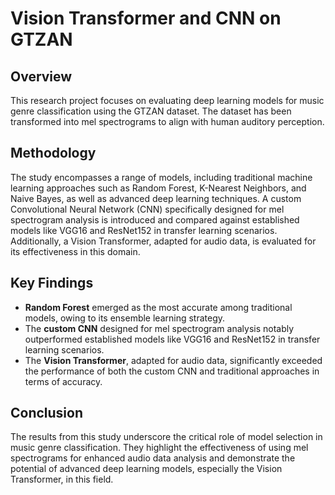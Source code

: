 # Vision Transformer and CNN on GTZAN

## Overview
This research project focuses on evaluating deep learning models for music genre classification using the GTZAN dataset. The dataset has been transformed into mel spectrograms to align with human auditory perception. 

## Methodology
The study encompasses a range of models, including traditional machine learning approaches such as Random Forest, K-Nearest Neighbors, and Naive Bayes, as well as advanced deep learning techniques. A custom Convolutional Neural Network (CNN) specifically designed for mel spectrogram analysis is introduced and compared against established models like VGG16 and ResNet152 in transfer learning scenarios. Additionally, a Vision Transformer, adapted for audio data, is evaluated for its effectiveness in this domain.

## Key Findings
- **Random Forest** emerged as the most accurate among traditional models, owing to its ensemble learning strategy.
- The **custom CNN** designed for mel spectrogram analysis notably outperformed established models like VGG16 and ResNet152 in transfer learning scenarios.
- The **Vision Transformer**, adapted for audio data, significantly exceeded the performance of both the custom CNN and traditional approaches in terms of accuracy.

## Conclusion
The results from this study underscore the critical role of model selection in music genre classification. They highlight the effectiveness of using mel spectrograms for enhanced audio data analysis and demonstrate the potential of advanced deep learning models, especially the Vision Transformer, in this field.

